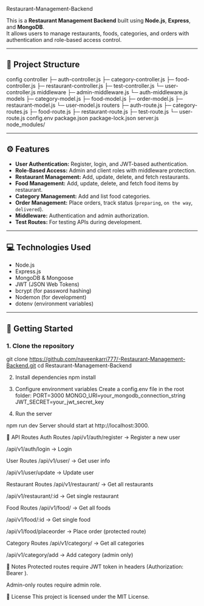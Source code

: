 Restaurant-Management-Backend

This is a **Restaurant Management Backend** built using **Node.js**, **Express**, and **MongoDB**.  
It allows users to manage restaurants, foods, categories, and orders with authentication and role-based access control.

---

## 📂 Project Structure

config
controller
├─ auth-controller.js
├─ category-controller.js
├─ food-controller.js
├─ restaurant-controller.js
├─ test-controller.js
└─ user-controller.js
middleware
├─ admin-middleware.js
└─ auth-middleware.js
models
├─ category-model.js
├─ food-model.js
├─ order-model.js
├─ restaurant-model.js
└─ user-model.js
routers
├─ auth-route.js
├─ category-routes.js
├─ food-route.js
├─ restaurant-route.js
├─ test-route.js
└─ user-route.js
config.env
package.json
package-lock.json
server.js
node_modules/



---

## ⚙️ Features

- **User Authentication:** Register, login, and JWT-based authentication.
- **Role-Based Access:** Admin and client roles with middleware protection.
- **Restaurant Management:** Add, update, delete, and fetch restaurants.
- **Food Management:** Add, update, delete, and fetch food items by restaurant.
- **Category Management:** Add and list food categories.
- **Order Management:** Place orders, track status (`preparing`, `on the way`, `delivered`).
- **Middleware:** Authentication and admin authorization.
- **Test Routes:** For testing APIs during development.

---

## 💻 Technologies Used

- Node.js
- Express.js
- MongoDB & Mongoose
- JWT (JSON Web Tokens)
- bcrypt (for password hashing)
- Nodemon (for development)
- dotenv (environment variables)

---

## 🚀 Getting Started

### 1. Clone the repository

git clone https://github.com/naveenkarri777/-Restaurant-Management-Backend.git
cd Restaurant-Management-Backend

2. Install dependencies
   npm install

3. Configure environment variables
Create a config.env file in the root folder:
 PORT=3000
 MONGO_URI=your_mongodb_connection_string
 JWT_SECRET=your_jwt_secret_key

4. Run the server

npm run dev
Server should start at http://localhost:3000.

📌 API Routes
Auth Routes
/api/v1/auth/register → Register a new user

/api/v1/auth/login → Login

User Routes
/api/v1/user/ → Get user info

/api/v1/user/update → Update user

Restaurant Routes
/api/v1/restaurant/ → Get all restaurants

/api/v1/restaurant/:id → Get single restaurant

Food Routes
/api/v1/food/ → Get all foods

/api/v1/food/:id → Get single food

/api/v1/food/placeorder → Place order (protected route)

Category Routes
/api/v1/category/ → Get all categories

/api/v1/category/add → Add category (admin only)

🔑 Notes
Protected routes require JWT token in headers (Authorization: Bearer <token>).

Admin-only routes require admin role.

📄 License
This project is licensed under the MIT License.

